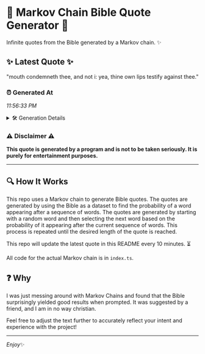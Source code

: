 # 📖 Markov Chain Bible Quote Generator 📖

Infinite quotes from the Bible generated by a Markov chain. ✨

## ✨ Latest Quote ✨
"mouth condemneth thee, and not i: yea, thine own lips testify against thee."

### ⏰ Generated At
*11:56:33 PM*

<details>
    <summary>🛠️ Generation Details</summary>
    <p>
        <strong>🌱 Seed:</strong> mouth<br>
        <strong>🔄 Iterations:</strong> 12<br>
        <strong>📜 Context History:</strong><br>[ mouth ]: condemneth<br>[ mouth, condemneth ]: thee,<br>[ mouth, condemneth, thee, ]: and<br>[ mouth, condemneth, thee,, and ]: not<br>[ mouth, condemneth, thee,, and, not ]: i:<br>[ mouth, condemneth, thee,, and, not, i: ]: yea,<br>[ condemneth, thee,, and, not, i:, yea, ]: thine<br>[ thee,, and, not, i:, yea,, thine ]: own<br>[ and, not, i:, yea,, thine, own ]: lips<br>[ not, i:, yea,, thine, own, lips ]: testify<br>[ i:, yea,, thine, own, lips, testify ]: against<br>[ yea,, thine, own, lips, testify, against ]: thee.<br>
    </p>
</details>

### ⚠️ Disclaimer ⚠️
**This quote is generated by a program and is not to be taken seriously. It is purely for entertainment purposes.**

---

## 🔍 How It Works

This repo uses a Markov chain to generate Bible quotes. The quotes are generated by using the Bible as a dataset to find the probability of a word appearing after a sequence of words. The quotes are generated by starting with a random word and then selecting the next word based on the probability of it appearing after the current sequence of words. This process is repeated until the desired length of the quote is reached.

This repo will update the latest quote in this README every 10 minutes. ⏳

All code for the actual Markov chain is in `index.ts`.

## ❓ Why

I was just messing around with Markov Chains and found that the Bible surprisingly yielded good results when prompted. 
It was suggested by a friend, and I am in no way christian.

Feel free to adjust the text further to accurately reflect your intent and experience with the project!

---

*Enjoy*✨
